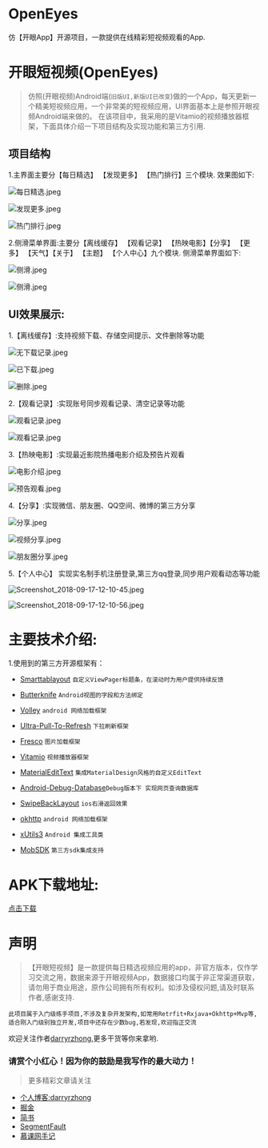 # OpenEyes
仿【开眼App】开源项目，一款提供在线精彩短视频观看的App.


# 开眼短视频(OpenEyes)
>仿照(开眼视频)Android端(`旧版UI,新版UI已改变`)做的一个App，每天更新一个精美短视频应用，一个非常美的短视频应用，UI界面基本上是参照开眼视频Android端来做的。 在该项目中，我采用的是Vitamio的视频播放器框架，下面具体介绍一下项目结构及实现功能和第三方引用.

## 项目结构
1.主界面主要分【每日精选】 【发现更多】 【热门排行】三个模块.
效果图如下:


![每日精选.jpeg](https://upload-images.jianshu.io/upload_images/5549640-ef22c0941a6f9fdf.jpeg?imageMogr2/auto-orient/strip%7CimageView2/2/w/240)

![发现更多.jpeg](https://upload-images.jianshu.io/upload_images/5549640-72381624c9e2d456.jpeg?imageMogr2/auto-orient/strip%7CimageView2/2/w/240)

![热门排行.jpeg](https://upload-images.jianshu.io/upload_images/5549640-ea4e23af94e8b695.jpeg?imageMogr2/auto-orient/strip%7CimageView2/2/w/240)

2.侧滑菜单界面:主要分【离线缓存】 【观看记录】 【热映电影】【分享】 【更多】 【天气】【关于】 【主题】 【个人中心】九个模块.
侧滑菜单界面如下:


![侧滑.jpeg](https://upload-images.jianshu.io/upload_images/5549640-f25802fff596cf38.jpeg?imageMogr2/auto-orient/strip%7CimageView2/2/w/240)

![侧滑.jpeg](https://upload-images.jianshu.io/upload_images/5549640-e73fa825ffc5e8ba.jpeg?imageMogr2/auto-orient/strip%7CimageView2/2/w/240)

## UI效果展示:
1.【离线缓存】:支持视频下载、存储空间提示、文件删除等功能

![无下载记录.jpeg](https://upload-images.jianshu.io/upload_images/5549640-e6f0aa7c95496414.jpeg?imageMogr2/auto-orient/strip%7CimageView2/2/w/240)

![已下载.jpeg](https://upload-images.jianshu.io/upload_images/5549640-22502ad67bd27a00.jpeg?imageMogr2/auto-orient/strip%7CimageView2/2/w/240)

![删除.jpeg](https://upload-images.jianshu.io/upload_images/5549640-6df934bdec5af60f.jpeg?imageMogr2/auto-orient/strip%7CimageView2/2/w/240)

2.【观看记录】:实现账号同步观看记录、清空记录等功能

![观看记录.jpeg](https://upload-images.jianshu.io/upload_images/5549640-758ce1156da9ebf9.jpeg?imageMogr2/auto-orient/strip%7CimageView2/2/w/240)

![观看记录.jpeg](https://upload-images.jianshu.io/upload_images/5549640-3e1ff91fa7453947.jpeg?imageMogr2/auto-orient/strip%7CimageView2/2/w/240)

3.【热映电影】:实现最近影院热播电影介绍及预告片观看


![电影介绍.jpeg](https://upload-images.jianshu.io/upload_images/5549640-35a505ad49db12ef.jpeg?imageMogr2/auto-orient/strip%7CimageView2/2/w/240)

![预告观看.jpeg](https://upload-images.jianshu.io/upload_images/5549640-394b659973461ca5.jpeg?imageMogr2/auto-orient/strip%7CimageView2/2/w/480)

4.【分享】:实现微信、朋友圈、QQ空间、微博的第三方分享


![分享.jpeg](https://upload-images.jianshu.io/upload_images/5549640-62bf4c03c3bad879.jpeg?imageMogr2/auto-orient/strip%7CimageView2/2/w/240)

![视频分享.jpeg](https://upload-images.jianshu.io/upload_images/5549640-7dda606a6448a767.jpeg?imageMogr2/auto-orient/strip%7CimageView2/2/w/240)

![朋友圈分享.jpeg](https://upload-images.jianshu.io/upload_images/5549640-63ba699c652a2db7.jpeg?imageMogr2/auto-orient/strip%7CimageView2/2/w/240)

5.【个人中心】 实现实名制手机注册登录,第三方qq登录,同步用户观看动态等功能



![Screenshot_2018-09-17-12-10-45.jpeg](https://upload-images.jianshu.io/upload_images/5549640-c5dab18383a13bc0.jpeg?imageMogr2/auto-orient/strip%7CimageView2/2/w/240)

![Screenshot_2018-09-17-12-10-56.jpeg](https://upload-images.jianshu.io/upload_images/5549640-f74b79b7053f6f34.jpeg?imageMogr2/auto-orient/strip%7CimageView2/2/w/240)




# 主要技术介绍:
1.使用到的第三方开源框架有：
*   [Smarttablayout](https://github.com/ogaclejapan/SmartTabLayout) `自定义ViewPager标题条，在滚动时为用户提供持续反馈`

*   [Butterknife](https://github.com/JakeWharton/butterknife)  `Android视图的字段和方法绑定`

*   [Volley](https://github.com/mcxiaoke/android-volley)  `android 网络加载框架`
*   [Ultra-Pull-To-Refresh](https://github.com/liaohuqiu/android-Ultra-Pull-To-Refresh) `下拉刷新框架`
*   [Fresco](https://github.com/facebook/fresco) `图片加载框架`
*   [Vitamio](https://github.com/yixia/VitamioBundle) `视频播放器框架`
*   [MaterialEditText](https://github.com/rengwuxian/MaterialEditText) `集成MaterialDesign风格的自定义EditText`
*   [Android-Debug-Database](https://github.com/amitshekhariitbhu/Android-Debug-Database)`Debug版本下 实现网页查询数据库`
*  [SwipeBackLayout](https://github.com/ikew0ng/SwipeBackLayout) `ios右滑返回效果`
*  [okhttp](https://github.com/square/okhttp) `android 网络加载框架`
*  [xUtils3](https://github.com/wyouflf/xUtils3) `Android 集成工具类`
* [MobSDK](http://www.mob.com/) `第三方sdk集成支持`

# APK下载地址:
 [点击下载](https://fir.im/8psl)

# 声明
> 【开眼短视频】是一款提供每日精选视频应用的app，非官方版本，仅作学习交流之用，数据来源于开眼视频App，数据接口均属于非正常渠道获取，请勿用于商业用途，原作公司拥有所有权利。如涉及侵权问题,请及时联系作者,感谢支持.

`此项目属于入门级练手项目,不涉及复杂开发架构,如常用Retrfit+Rxjava+Okhttp+Mvp等,适合刚入门级别独立开发,项目中还存在少数bug,若发现,欢迎指正交流`

欢迎关注作者[darryrzhong](http://www.darryrzhong.site),更多干货等你来拿哟.

### 请赏个小红心！因为你的鼓励是我写作的最大动力！
>更多精彩文章请关注
- [个人博客:darryrzhong](http://www.darryrzhong.site)
- [掘金](https://juejin.im/user/5a6c3b19f265da3e49804988)
- [简书](https://www.jianshu.com/users/b7fdf53ec0b9/timeline)
- [SegmentFault](https://segmentfault.com/u/darryrzhong_5ac59892a5882/articles)
- [慕课网手记](https://www.imooc.com/u/6733207)
